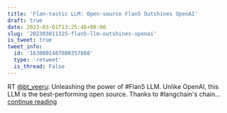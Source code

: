 ```yaml
---
title: 'Flan-tastic LLM: Open-source Flan5 Outshines OpenAI'
draft: true
date: 2023-03-01T13:25:48+00:00
slug: '202303011325-flan5-llm-outshines-openai'
is_tweet: true
tweet_info:
  id: '1630801487080357888'
  type: 'retweet'
  is_thread: False
---
```




RT [@bt_veeru](https://x.com/bt_veeru): Unleashing the power of #Flan5 LLM. Unlike OpenAI, this LLM is the best-performing open source. Thanks to #langchain's chain… [continue reading](https://x.com/sytelus/status/1630801487080357888)
